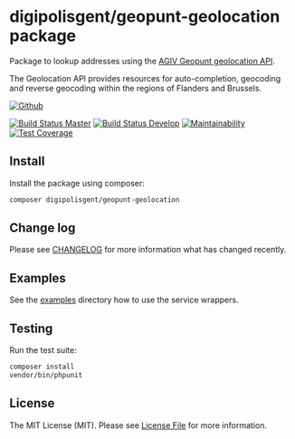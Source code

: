 # digipolisgent/geopunt-geolocation package

Package to lookup addresses using the
[AGIV Geopunt geolocation API][geopunt.api].

The Geolocation API provides resources for auto-completion, geocoding and
reverse geocoding within the regions of Flanders and Brussels.

[![Github][github-badge]][github-link]

[![Build Status Master][travis-master-badge]][travis-master-link]
[![Build Status Develop][travis-develop-badge]][travis-develop-link]
[![Maintainability][codeclimate-maint-badge]][codeclimate-maint-link]
[![Test Coverage][codeclimate-cover-badge]][codeclimate-cover-link]

## Install

Install the package using composer:

```bash
composer digipolisgent/geopunt-geolocation
```

## Change log

Please see [CHANGELOG](CHANGELOG.md) for more information what has changed
recently.

## Examples

See the [examples](examples) directory how to use the service wrappers.

## Testing

Run the test suite:

``` bash
composer install
vendor/bin/phpunit
```

## License

The MIT License (MIT). Please see [License File](LICENSE.md) for more
information.

[geopunt.api]: https://loc.geopunt.be/

[github-badge]: https://img.shields.io/badge/github-DigipolisGent_Geopunt_Geolocation-blue.svg?logo=github
[github-link]: https://github.com/digipolisgent/php_package_dg-geopunt-geolocation

[travis-master-badge]: https://travis-ci.com/digipolisgent/php_package_dg-geopunt-geolocation.svg?token=?&branch=master "Travis build master"
[travis-master-link]: https://travis-ci.com/digipolisgent/php_package_dg-geopunt-geolocation/branches
[travis-develop-badge]: https://travis-ci.com/digipolisgent/php_package_dg-geopunt-geolocation.svg?token=?&branch=develop "Travis build develop"
[travis-develop-link]: https://travis-ci.com/digipolisgent/php_package_dg-geopunt-geolocation/branches

[codeclimate-maint-badge]: https://api.codeclimate.com/v1/badges/?/maintainability
[codeclimate-maint-link]: https://codeclimate.com/github/digipolisgent/php_package_dg-geopunt-geolocation/maintainability
[codeclimate-cover-badge]: https://api.codeclimate.com/v1/badges/?/test_coverage
[codeclimate-cover-link]: https://codeclimate.com/github/digipolisgent/php_package_dg-geopunt-geolocation/test_coverage
